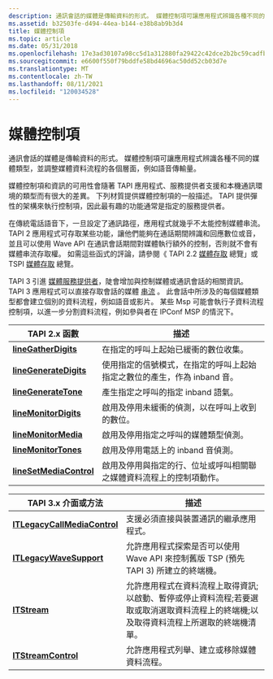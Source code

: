 ```yaml
---
description: 通訊會話的媒體是傳輸資料的形式。 媒體控制項可讓應用程式辨識各種不同的媒體類型，並調整媒體資料流程的各個層面，例如語音傳輸量。
ms.assetid: b32503fe-d494-44ea-b144-e38b8ab9b3d4
title: 媒體控制項
ms.topic: article
ms.date: 05/31/2018
ms.openlocfilehash: 17e3ad30107a98cc5d1a312880fa29422c42dce2b2bc59cadfbf894cb032d74a
ms.sourcegitcommit: e6600f550f79bddfe58bd4696ac50dd52cb03d7e
ms.translationtype: MT
ms.contentlocale: zh-TW
ms.lasthandoff: 08/11/2021
ms.locfileid: "120034528"
---
```

# <a name="media-control"></a>媒體控制項

通訊會話的媒體是傳輸資料的形式。 媒體控制項可讓應用程式辨識各種不同的媒體類型，並調整媒體資料流程的各個層面，例如語音傳輸量。

媒體控制項和資訊的可用性會隨著 TAPI 應用程式、服務提供者支援和本機通訊環境的類型而有很大的差異。 下列材質提供媒體控制項的一般描述。 TAPI 提供彈性的架構來執行控制項，因此最有趣的功能通常是指定的服務提供者。

在傳統電話語音下，一旦設定了通訊路徑，應用程式就幾乎不太能控制媒體串流。 TAPI 2 應用程式可存取某些功能，讓他們能夠在通話期間辨識和回應數位或音，並且可以使用 Wave API 在通訊會話期間對媒體執行額外的控制，否則就不會有媒體串流存取權。 如需這些函式的評論，請參閱《 TAPI 2.2 [媒體存取](./media-access.md) 總覽」或 TSPI [媒體存取](/previous-versions/windows/desktop/legacy/ms725240(v=vs.85)) 總覽。

TAPI 3 引進 [媒體服務提供者](about-the-media-service-provider-msp-.md)，陡會增加與控制媒體或通訊會話的相關資訊。 TAPI 3 應用程式可以直接存取會話的媒體 [串流](stream-objects.md) 。 此會話中所涉及的每個媒體類型都會建立個別的資料流程，例如語音或影片。 某些 Msp 可能會執行子資料流程控制項，以進一步分割資料流程，例如參與者在 IPConf MSP 的情況下。



| TAPI 2.x 函數                                          | 描述                                                                                                                |
|-------------------------------------------------------------|----------------------------------------------------------------------------------------------------------------------------|
| [**lineGatherDigits**](/windows/win32/api/tapi/nf-tapi-linegatherdigits)       | 在指定的呼叫上起始已緩衝的數位收集。                                                          |
| [**lineGenerateDigits**](/windows/win32/api/tapi/nf-tapi-linegeneratedigits)   | 使用指定的信號模式，在指定的呼叫上起始指定之數位的產生，作為 inband 音。 |
| [**lineGenerateTone**](/windows/win32/api/tapi/nf-tapi-linegeneratetone)       | 產生指定之呼叫的指定 inband 語氣。                                                               |
| [**lineMonitorDigits**](/windows/win32/api/tapi/nf-tapi-linemonitordigits)     | 啟用及停用未緩衝的偵測，以在呼叫上收到的數位。                                              |
| [**lineMonitorMedia**](/windows/win32/api/tapi/nf-tapi-linemonitormedia)       | 啟用及停用指定之呼叫的媒體類型偵測。                                                   |
| [**lineMonitorTones**](/windows/win32/api/tapi/nf-tapi-linemonitortones)       | 啟用及停用電話上的 inband 音偵測。                                                            |
| [**lineSetMediaControl**](/windows/win32/api/tapi/nf-tapi-linesetmediacontrol) | 啟用及停用與指定的行、位址或呼叫相關聯之媒體資料流程上的控制項動作。             |



 



| TAPI 3.x 介面或方法                               | 描述                                                                                                                                                                                            |
|--------------------------------------------------------------|--------------------------------------------------------------------------------------------------------------------------------------------------------------------------------------------------------|
| [**ITLegacyCallMediaControl**](/windows/desktop/api/tapi3if/nn-tapi3if-itlegacycallmediacontrol) | 支援必須直接與裝置通訊的繼承應用程式。                                                                                                                             |
| [**ITLegacyWaveSupport**](/windows/desktop/api/tapi3if/nn-tapi3if-itlegacywavesupport)           | 允許應用程式探索是否可以使用 Wave API 來控制舊版 TSP (預先 TAPI 3) 所建立的終端機。                                                                        |
| [**ITStream**](/windows/win32/api/tapi3if/nn-tapi3if-itstream)                                 | 允許應用程式在資料流程上取得資訊;以啟動、暫停或停止資料流程;若要選取或取消選取資料流程上的終端機;以及取得資料流程上所選取的終端機清單。 |
| [**ITStreamControl**](/windows/win32/api/tapi3if/nn-tapi3if-itstreamcontrol)                   | 允許應用程式列舉、建立或移除媒體資料流程。                                                                                                                                   |



 

 

 
